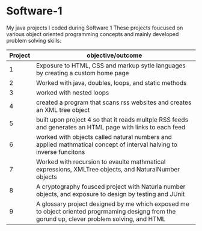 # Software-1
My java projects I coded during Software 1 These projects foucused on various object oriented programming concepts and mainly developed
problem solving skills:


| Project     | objective/outcome      | 
| ------------- | ------------- | 
| 1          | Exposure to HTML, CSS and markup sytle languages by creating a custom home page         | 
| 2           | Worked with java, doubles, loops, and static methods         | 
| 3           | worked with nested loops         | 
| 4           | created a program that scans rss websites and creates an XML tree object         | 
| 5           | built upon project 4 so that it reads multple RSS feeds and generates an HTML page with links to each feed         | 
| 6           | worked with objects called natural numbers and applied mathmatical concept of interval halving to inverse funcitons         | 
| 7           | Worked with recursion to evaulte mathmatical expressions, XMLTree objects, and NaturalNumber objects         | 
| 8           | A cryptography fousced project with Naturla number objects, and exposure to design by testing and JUnit        | 
| 9           | A glossary project designed by me which exposed me to object oriented progrmaming designg from the gorund up, clever problem solving, and HTML         | 
